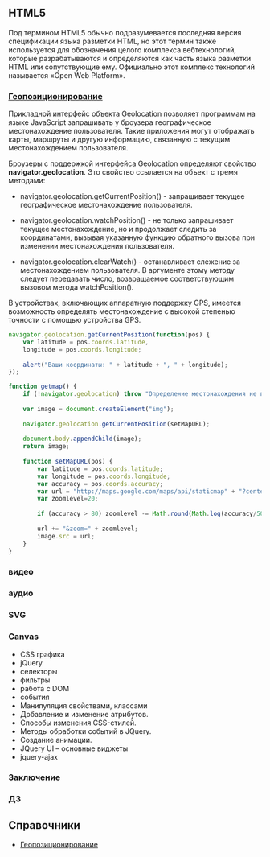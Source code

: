 ## HTML5

Под термином HTML5 обычно подразумевается последняя версия спецификации языка разметки HTML, но этот термин также используется для обозначения целого комплекса вебтехнологий, которые разрабатываются и определяются как часть языка разметки HTML или сопутствующие ему. Официально этот комплекс технологий называется «Open Web Platform».

### [Геопозиционирование](http://www.w3.org/TR/geolocation­API/)

Прикладной интерфейс объекта Geolocation позволяет программам на языке JavaScript запрашивать у броузера географическое местонахождение пользователя. Такие приложения могут отображать карты, маршруты и другую информацию, связанную с текущим местонахождением пользователя. 

Броузеры с поддержкой интерфейса Geolocation определяют свойство **navigator.geolocation**. Это свойство ссылается на объект с тремя методами:
- navigator.geolocation.getCurrentPosition() - запрашивает текущее географическое местонахождение пользователя.

- navigator.geolocation.watchPosition() - не только запрашивает текущее местонахождение, но и продолжает следить за координатами, вызывая указанную функцию обратного вызова при изменении местонахождения пользователя.

- navigator.geolocation.clearWatch() - останавливает слежение за местонахождением пользователя. В аргументе этому методу следует передавать число, возвращаемое соответствующим вызовом метода watchPosition().

В устройствах, включающих аппаратную поддержку GPS, имеется возможность определять местонахождение с высокой степенью точности с помощью устройства GPS.

```javascript
navigator.geolocation.getCurrentPosition(function(pos) {
    var latitude = pos.coords.latitude,
    longitude = pos.coords.longitude;
    
    alert("Ваши координаты: " + latitude + ", " + longitude);
});
```

```javascript
function getmap() { 
    if (!navigator.geolocation) throw "Определение местонахождения не поддерживается";
    
    var image = document.createElement("img");
    
    navigator.geolocation.getCurrentPosition(setMapURL);
    
    document.body.appendChild(image);
    return image;
    
    function setMapURL(pos) {
        var latitude = pos.coords.latitude;
        var longitude = pos.coords.longitude; 
        var accuracy = pos.coords.accuracy; 
        var url = "http://maps.google.com/maps/api/staticmap" + "?center=" + latitude + "," + longitude +                   "&size=640x640&sensor=true";
        var zoomlevel=20; 
        
        if (accuracy > 80) zoomlevel -= Math.round(Math.log(accuracy/50)/Math.LN2);
        
        url += "&zoom=" + zoomlevel; 
        image.src = url;
    }
}
```

### видео



### аудио



### SVG



### Canvas


 - CSS графика
 - jQuery
 - селекторы
 - фильтры
 - работа с DOM 
 - события
 - Манипуляция свойствами, классами
 - Добавление и изменение атрибутов.
 - Способы изменения CSS-стилей.
 - Методы обработки событий в JQuery.
 - Создание анимации.
 - JQuery UI – основные виджеты
 - jquery-ajax
 
### Заключение

### ДЗ

## Справочники
- [Геопозиционирование](http://www.w3.org/TR/geolocation­API/)